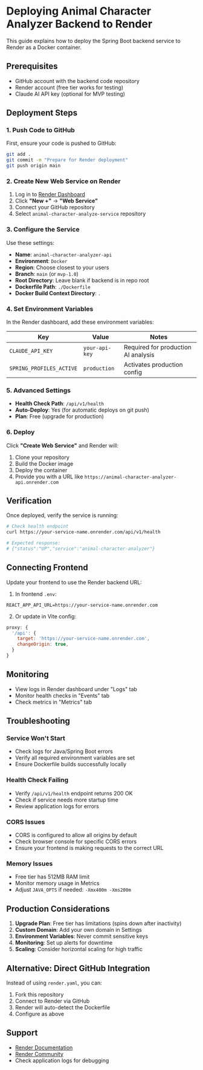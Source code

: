# Deploying Animal Character Analyzer Backend to Render

This guide explains how to deploy the Spring Boot backend service to Render as a Docker container.

## Prerequisites

- GitHub account with the backend code repository
- Render account (free tier works for testing)
- Claude AI API key (optional for MVP testing)

## Deployment Steps

### 1. Push Code to GitHub

First, ensure your code is pushed to GitHub:

```bash
git add .
git commit -m "Prepare for Render deployment"
git push origin main
```

### 2. Create New Web Service on Render

1. Log in to [Render Dashboard](https://dashboard.render.com/)
2. Click **"New +"** → **"Web Service"**
3. Connect your GitHub repository
4. Select `animal-character-analyze-service` repository

### 3. Configure the Service

Use these settings:

- **Name**: `animal-character-analyzer-api`
- **Environment**: `Docker`
- **Region**: Choose closest to your users
- **Branch**: `main` (or `mvp-1.0`)
- **Root Directory**: Leave blank if backend is in repo root
- **Dockerfile Path**: `./Dockerfile`
- **Docker Build Context Directory**: `.`

### 4. Set Environment Variables

In the Render dashboard, add these environment variables:

| Key | Value | Notes |
|-----|-------|-------|
| `CLAUDE_API_KEY` | `your-api-key` | Required for production AI analysis |
| `SPRING_PROFILES_ACTIVE` | `production` | Activates production config |

### 5. Advanced Settings

- **Health Check Path**: `/api/v1/health`
- **Auto-Deploy**: Yes (for automatic deploys on git push)
- **Plan**: Free (upgrade for production)

### 6. Deploy

Click **"Create Web Service"** and Render will:
1. Clone your repository
2. Build the Docker image
3. Deploy the container
4. Provide you with a URL like `https://animal-character-analyzer-api.onrender.com`

## Verification

Once deployed, verify the service is running:

```bash
# Check health endpoint
curl https://your-service-name.onrender.com/api/v1/health

# Expected response:
# {"status":"UP","service":"animal-character-analyzer"}
```

## Connecting Frontend

Update your frontend to use the Render backend URL:

1. In frontend `.env`:
```env
REACT_APP_API_URL=https://your-service-name.onrender.com
```

2. Or update in Vite config:
```js
proxy: {
  '/api': {
    target: 'https://your-service-name.onrender.com',
    changeOrigin: true,
  }
}
```

## Monitoring

- View logs in Render dashboard under "Logs" tab
- Monitor health checks in "Events" tab
- Check metrics in "Metrics" tab

## Troubleshooting

### Service Won't Start
- Check logs for Java/Spring Boot errors
- Verify all required environment variables are set
- Ensure Dockerfile builds successfully locally

### Health Check Failing
- Verify `/api/v1/health` endpoint returns 200 OK
- Check if service needs more startup time
- Review application logs for errors

### CORS Issues
- CORS is configured to allow all origins by default
- Check browser console for specific CORS errors
- Ensure your frontend is making requests to the correct URL

### Memory Issues
- Free tier has 512MB RAM limit
- Monitor memory usage in Metrics
- Adjust `JAVA_OPTS` if needed: `-Xmx400m -Xms200m`

## Production Considerations

1. **Upgrade Plan**: Free tier has limitations (spins down after inactivity)
2. **Custom Domain**: Add your own domain in Settings
3. **Environment Variables**: Never commit sensitive keys
4. **Monitoring**: Set up alerts for downtime
5. **Scaling**: Consider horizontal scaling for high traffic

## Alternative: Direct GitHub Integration

Instead of using `render.yaml`, you can:
1. Fork this repository
2. Connect to Render via GitHub
3. Render will auto-detect the Dockerfile
4. Configure as above

## Support

- [Render Documentation](https://render.com/docs)
- [Render Community](https://community.render.com/)
- Check application logs for debugging